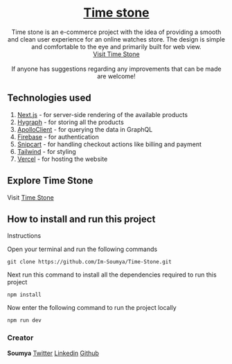 <h1 align="center">
  <a href="https://time-stone.vercel.app/">
    Time stone
  </a>
</h1>

<p align="center">
  Time stone is an e-commerce project with the idea of providing a smooth and clean user experience for an online watches store. The design is simple and comfortable to the eye and primarily built for web view.
  <br>
  <a href="https://time-stone.vercel.app/">Visit Time Stone</a>
  <br>
  <br>
  If anyone has suggestions regarding any improvements that can be made are welcome!
</p>

## Technologies used 

1. [Next.js](https://nextjs.org/) - for server-side rendering of the available products
2. [Hygraph](https://hygraph.com/) - for storing all the products
3. [ApolloClient](https://www.apollographql.com/docs/react/) - for querying the data in GraphQL
4. [Firebase](https://firebase.google.com/) - for authentication
5. [Snipcart](https://snipcart.com/) - for handling checkout actions like billing and payment
6. [Tailwind](https://tailwindcss.com/) - for styling
7. [Vercel](https://vercel.com/) - for hosting the website

## Explore Time Stone
<p>
  Visit
  <a href="https://time-stone.vercel.app/">
    Time Stone
  </a>
</p>

## How to install and run this project

Instructions

Open your terminal and run the following commands
```
git clone https://github.com/Im-Soumya/Time-Stone.git
```

Next run this command to install all the dependencies required to run this project
```
npm install
```

Now enter the following command to run the project locally
```
npm run dev
```

### Creator

**Soumya**
[Twitter](https://twitter.com/iamsoumyass)
[Linkedin](https://www.linkedin.com/in/soumya-mukherjee-88a551248/)
[Github](https://github.com/Im-Soumya")
